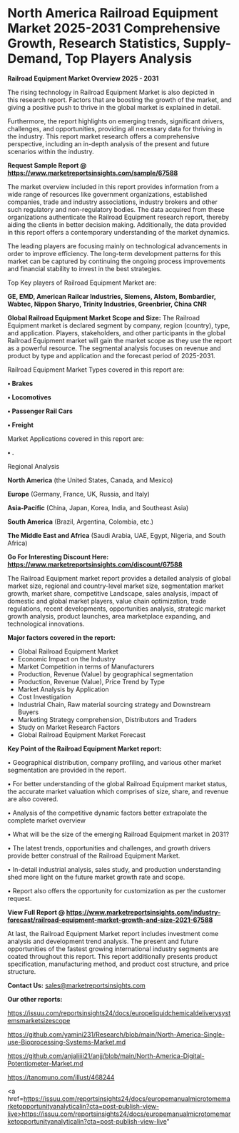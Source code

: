 # North America Railroad Equipment Market 2025-2031 Comprehensive Growth, Research Statistics, Supply-Demand,  Top Players Analysis

<Strong> Railroad Equipment Market Overview 2025 - 2031</strong>

The rising technology in Railroad Equipment Market is also depicted in this research report. Factors that are boosting the growth of the market, and giving a positive push to thrive in the global market is explained in detail.

Furthermore, the report highlights on emerging trends, significant drivers, challenges, and opportunities, providing all necessary data for thriving in the industry. This report market research offers a comprehensive perspective, including an in-depth analysis of the present and future scenarios within the industry.

<strong>Request Sample Report @ <a href=https://www.marketreportsinsights.com/sample/67588>https://www.marketreportsinsights.com/sample/67588</a></strong>

The market overview included in this report provides information from a wide range of resources like government organizations, established companies, trade and industry associations, industry brokers and other such regulatory and non-regulatory bodies. The data acquired from these organizations authenticate the Railroad Equipment research report, thereby aiding the clients in better decision making. Additionally, the data provided in this report offers a contemporary understanding of the market dynamics.

The leading players are focusing mainly on technological advancements in order to improve efficiency. The long-term development patterns for this market can be captured by continuing the ongoing process improvements and financial stability to invest in the best strategies.

Top Key players of Railroad Equipment Market are:

<strong>GE, EMD, American Railcar Industries, Siemens, Alstom, Bombardier, Wabtec, Nippon Sharyo, Trinity Industries, Greenbrier, China CNR</strong>

<strong><b>Global Railroad Equipment Market Scope and Size:</b></strong>
The Railroad Equipment market is declared segment by company, region (country), type, and application. Players, stakeholders, and other participants in the global Railroad Equipment market will gain the market scope as they use the report as a powerful resource. The segmental analysis focuses on revenue and product by type and application and the forecast period of 2025-2031.

Railroad Equipment Market Types covered in this report are:

<strong>• Brakes

• Locomotives

• Passenger Rail Cars

• Freight</strong>

Market Applications covered in this report are:

<strong>• .</strong> 

Regional Analysis

<strong>North America</strong> (the United States, Canada, and Mexico)

<strong>Europe</strong> (Germany, France, UK, Russia, and Italy)

<strong>Asia-Pacific</strong> (China, Japan, Korea, India, and Southeast Asia)

<strong>South America</strong> (Brazil, Argentina, Colombia, etc.)

<strong>The Middle East and Africa</strong> (Saudi Arabia, UAE, Egypt, Nigeria, and South Africa)

<strong>Go For Interesting Discount Here: <a href=https://www.marketreportsinsights.com/discount/67588>https://www.marketreportsinsights.com/discount/67588</a></strong>

The Railroad Equipment market report provides a detailed analysis of global market size, regional and country-level market size, segmentation market growth, market share, competitive Landscape, sales analysis, impact of domestic and global market players, value chain optimization, trade regulations, recent developments, opportunities analysis, strategic market growth analysis, product launches, area marketplace expanding, and technological innovations.

<strong><b>Major factors covered in the report:</b></strong>
<ul>
  <li>Global Railroad Equipment Market </li>
  <li>Economic Impact on the Industry</li>
  <li>Market Competition in terms of Manufacturers</li>
  <li>Production, Revenue (Value) by geographical segmentation</li>
  <li>Production, Revenue (Value), Price Trend by Type</li>
  <li>Market Analysis by Application</li>
  <li>Cost Investigation</li>
  <li>Industrial Chain, Raw material sourcing strategy and Downstream Buyers</li>
  <li>Marketing Strategy comprehension, Distributors and Traders</li>
  <li>Study on Market Research Factors</li>
  <li>Global Railroad Equipment Market Forecast</li>
</ul>

<strong><b>Key Point of the Railroad Equipment Market report:</b></strong>

• Geographical distribution, company profiling, and various other market segmentation are provided in the report.

• For better understanding of the global Railroad Equipment market status, the accurate market valuation which comprises of size, share, and revenue are also covered.

• Analysis of the competitive dynamic factors better extrapolate the complete market overview

• What will be the size of the emerging Railroad Equipment market in 2031?

• The latest trends, opportunities and challenges, and growth drivers provide better construal of the Railroad Equipment Market.

• In-detail industrial analysis, sales study, and production understanding shed more light on the future market growth rate and scope.

• Report also offers the opportunity for customization as per the customer request.

<strong><b>View Full Report @ <a href=https://www.marketreportsinsights.com/industry-forecast/railroad-equipment-market-growth-and-size-2021-67588>https://www.marketreportsinsights.com/industry-forecast/railroad-equipment-market-growth-and-size-2021-67588</a></b></strong>


At last, the Railroad Equipment Market report includes investment come analysis and development trend analysis. The present and future opportunities of the fastest growing international industry segments are coated throughout this report. This report additionally presents product specification, manufacturing method, and product cost structure, and price structure.

<strong>Contact Us:</strong>
sales@marketreportsinsights.com

<strong>Our other reports:</strong>

<a href=https://issuu.com/reportsinsights24/docs/europeliquidchemicaldeliverysystemsmarketsizescope>https://issuu.com/reportsinsights24/docs/europeliquidchemicaldeliverysystemsmarketsizescope</a>

<a href=https://github.com/yamini231/Research/blob/main/North-America-Single-use-Bioprocessing-Systems-Market.md>https://github.com/yamini231/Research/blob/main/North-America-Single-use-Bioprocessing-Systems-Market.md</a>

<a href=https://github.com/anjaliiii21/anjj/blob/main/North-America-Digital-Potentiometer-Market.md>https://github.com/anjaliiii21/anjj/blob/main/North-America-Digital-Potentiometer-Market.md</a>

<a href=https://tanomuno.com/illust/468244>https://tanomuno.com/illust/468244</a>

<a href=https://issuu.com/reportsinsights24/docs/europemanualmicrotomemarketopportunityanalyticalin?cta=post-publish-view-live>https://issuu.com/reportsinsights24/docs/europemanualmicrotomemarketopportunityanalyticalin?cta=post-publish-view-live</a>"
